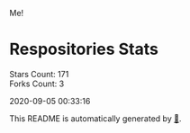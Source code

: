 Me!

# Respositories Stats
Stars Count: 171  
Forks Count: 3

2020-09-05 00:33:16  

This README is automatically generated by [🐰](https://github.com/rnitta/rnitta).
